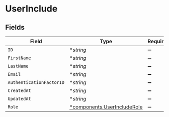 # UserInclude


## Fields

| Field                                                                     | Type                                                                      | Required                                                                  | Description                                                               |
| ------------------------------------------------------------------------- | ------------------------------------------------------------------------- | ------------------------------------------------------------------------- | ------------------------------------------------------------------------- |
| `ID`                                                                      | **string*                                                                 | :heavy_minus_sign:                                                        | N/A                                                                       |
| `FirstName`                                                               | **string*                                                                 | :heavy_minus_sign:                                                        | N/A                                                                       |
| `LastName`                                                                | **string*                                                                 | :heavy_minus_sign:                                                        | N/A                                                                       |
| `Email`                                                                   | **string*                                                                 | :heavy_minus_sign:                                                        | N/A                                                                       |
| `AuthenticationFactorID`                                                  | **string*                                                                 | :heavy_minus_sign:                                                        | N/A                                                                       |
| `CreatedAt`                                                               | **string*                                                                 | :heavy_minus_sign:                                                        | N/A                                                                       |
| `UpdatedAt`                                                               | **string*                                                                 | :heavy_minus_sign:                                                        | N/A                                                                       |
| `Role`                                                                    | [*components.UserIncludeRole](../../models/components/userincluderole.md) | :heavy_minus_sign:                                                        | N/A                                                                       |